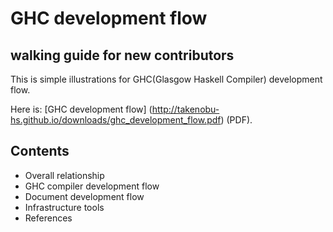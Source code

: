 GHC development flow
====================
  walking guide for new contributors
  ----------------------------------

This is simple illustrations for GHC(Glasgow Haskell Compiler) development flow.

Here is: [GHC development flow]
(http://takenobu-hs.github.io/downloads/ghc_development_flow.pdf) (PDF).


Contents
--------

- Overall relationship
- GHC compiler development flow
- Document development flow
- Infrastructure tools
- References
